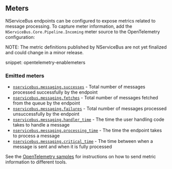## Meters

NServiceBus endpoints can be configured to expose metrics related to message processing. To capture meter information, add the `NServiceBus.Core.Pipeline.Incoming` meter source to the OpenTelemetry configuration:

NOTE: The metric definitions published by NServiceBus are not yet finalized and could change in a minor release.

snippet: opentelemetry-enablemeters

### Emitted meters

- [`nservicebus.messaging.successes`](/monitoring/metrics/definitions.md#metrics-captured-number-of-messages-successfully-processed) - Total number of messages processed successfully by the endpoint
- [`nservicebus.messaging.fetches`](/monitoring/metrics/definitions.md#metrics-captured-number-of-messages-pulled-from-queue) - Total number of messages fetched from the queue by the endpoint
- [`nservicebus.messaging.failures`](/monitoring/metrics/definitions.md#metrics-captured-number-of-message-processing-failures) - Total number of messages processed unsuccessfully by the endpoint
- [`nservicebus.messaging.handler_time`](/monitoring/metrics/definitions.md#metrics-captured-handler-time) - The time the user handling code takes to handle a message
- [`nservicebus.messaging.processing_time`](/monitoring/metrics/definitions.md#metrics-captured-processing-time) - The time the endpoint takes to process a message
- [`nservicebus.messaging.critical_time`](/monitoring/metrics/definitions.md#metrics-captured-critical-time) - The time between when a message is sent and when it is fully processed

See the [OpenTelemetry samples](/samples/open-telemetry/) for instructions on how to send metric information to different tools.